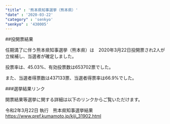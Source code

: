 ```yaml
---
"title" : '熊本県知事選挙（熊本県）'
"date" : '2020-03-22'
"category" : 'senkyo'
"senkyo" : '430005'
---
```


##投開票結果

任期満了に伴う熊本県知事選挙（熊本県）は　2020年3月22日投開票され2人が立候補し、当選者が確定しました。

投票率は、45.03%、有効投票数は653702票でした。

また、当選者得票数は437133票、当選者得票率は66.9%でした。


###選挙結果リンク

開票結果等選挙に関する詳細は以下のリンクからご覧いただけます。

令和2年3月22日 執行　熊本県知事選挙結果
https://www.pref.kumamoto.jp/kiji_31902.html




